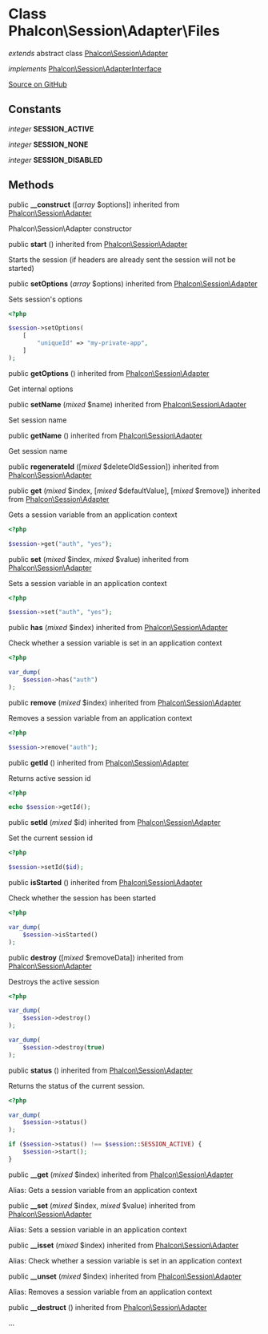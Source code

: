 # Class **Phalcon\\Session\\Adapter\\Files**

*extends* abstract class [Phalcon\Session\Adapter](/en/3.1.2/api/Phalcon_Session_Adapter)

*implements* [Phalcon\Session\AdapterInterface](/en/3.1.2/api/Phalcon_Session_AdapterInterface)

<a href="https://github.com/phalcon/cphalcon/blob/master/phalcon/session/adapter/files.zep" class="btn btn-default btn-sm">Source on GitHub</a>

## Constants
*integer* **SESSION_ACTIVE**

*integer* **SESSION_NONE**

*integer* **SESSION_DISABLED**

## Methods
public  **__construct** ([*array* $options]) inherited from [Phalcon\Session\Adapter](/en/3.1.2/api/Phalcon_Session_Adapter)

Phalcon\\Session\\Adapter constructor

public  **start** () inherited from [Phalcon\Session\Adapter](/en/3.1.2/api/Phalcon_Session_Adapter)

Starts the session (if headers are already sent the session will not be started)

public  **setOptions** (*array* $options) inherited from [Phalcon\Session\Adapter](/en/3.1.2/api/Phalcon_Session_Adapter)

Sets session's options

```php
<?php

$session->setOptions(
    [
        "uniqueId" => "my-private-app",
    ]
);

```

public  **getOptions** () inherited from [Phalcon\Session\Adapter](/en/3.1.2/api/Phalcon_Session_Adapter)

Get internal options

public  **setName** (*mixed* $name) inherited from [Phalcon\Session\Adapter](/en/3.1.2/api/Phalcon_Session_Adapter)

Set session name

public  **getName** () inherited from [Phalcon\Session\Adapter](/en/3.1.2/api/Phalcon_Session_Adapter)

Get session name

public  **regenerateId** ([*mixed* $deleteOldSession]) inherited from [Phalcon\Session\Adapter](/en/3.1.2/api/Phalcon_Session_Adapter)

public  **get** (*mixed* $index, [*mixed* $defaultValue], [*mixed* $remove]) inherited from [Phalcon\Session\Adapter](/en/3.1.2/api/Phalcon_Session_Adapter)

Gets a session variable from an application context

```php
<?php

$session->get("auth", "yes");

```

public  **set** (*mixed* $index, *mixed* $value) inherited from [Phalcon\Session\Adapter](/en/3.1.2/api/Phalcon_Session_Adapter)

Sets a session variable in an application context

```php
<?php

$session->set("auth", "yes");

```

public  **has** (*mixed* $index) inherited from [Phalcon\Session\Adapter](/en/3.1.2/api/Phalcon_Session_Adapter)

Check whether a session variable is set in an application context

```php
<?php

var_dump(
    $session->has("auth")
);

```

public  **remove** (*mixed* $index) inherited from [Phalcon\Session\Adapter](/en/3.1.2/api/Phalcon_Session_Adapter)

Removes a session variable from an application context

```php
<?php

$session->remove("auth");

```

public  **getId** () inherited from [Phalcon\Session\Adapter](/en/3.1.2/api/Phalcon_Session_Adapter)

Returns active session id

```php
<?php

echo $session->getId();

```

public  **setId** (*mixed* $id) inherited from [Phalcon\Session\Adapter](/en/3.1.2/api/Phalcon_Session_Adapter)

Set the current session id

```php
<?php

$session->setId($id);

```

public  **isStarted** () inherited from [Phalcon\Session\Adapter](/en/3.1.2/api/Phalcon_Session_Adapter)

Check whether the session has been started

```php
<?php

var_dump(
    $session->isStarted()
);

```

public  **destroy** ([*mixed* $removeData]) inherited from [Phalcon\Session\Adapter](/en/3.1.2/api/Phalcon_Session_Adapter)

Destroys the active session

```php
<?php

var_dump(
    $session->destroy()
);

var_dump(
    $session->destroy(true)
);

```

public  **status** () inherited from [Phalcon\Session\Adapter](/en/3.1.2/api/Phalcon_Session_Adapter)

Returns the status of the current session.

```php
<?php

var_dump(
    $session->status()
);

if ($session->status() !== $session::SESSION_ACTIVE) {
    $session->start();
}

```

public  **__get** (*mixed* $index) inherited from [Phalcon\Session\Adapter](/en/3.1.2/api/Phalcon_Session_Adapter)

Alias: Gets a session variable from an application context

public  **__set** (*mixed* $index, *mixed* $value) inherited from [Phalcon\Session\Adapter](/en/3.1.2/api/Phalcon_Session_Adapter)

Alias: Sets a session variable in an application context

public  **__isset** (*mixed* $index) inherited from [Phalcon\Session\Adapter](/en/3.1.2/api/Phalcon_Session_Adapter)

Alias: Check whether a session variable is set in an application context

public  **__unset** (*mixed* $index) inherited from [Phalcon\Session\Adapter](/en/3.1.2/api/Phalcon_Session_Adapter)

Alias: Removes a session variable from an application context

public  **__destruct** () inherited from [Phalcon\Session\Adapter](/en/3.1.2/api/Phalcon_Session_Adapter)

...

